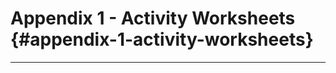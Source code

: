 # Appendix 1 - Activity Worksheets {#appendix-1-activity-worksheets}
____________________________________________________________________________________